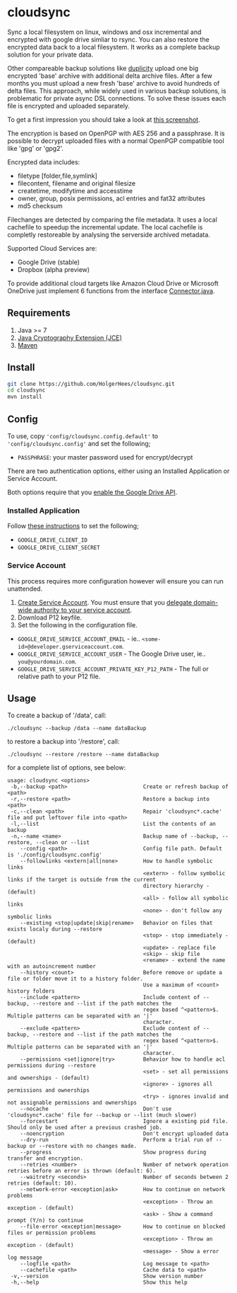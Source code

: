 # cloudsync

Sync a local filesystem on linux, windows and osx incremental and encrypted with google drive simliar to rsync. You can also restore the encrypted data back to a local filesystem. It works as a complete backup solution for your private data.

Other compareable backup solutions like [duplicity](http://duplicity.nongnu.org) upload one big encrypted 'base' archive with additional delta archive files. After a few months you must upload a new fresh 'base' archive to avoid hundreds of delta files. This approach, while widely used in various backup solutions, is problematic for private async DSL connections. To solve these issues each file is encrypted and uploaded separately.

To get a first impression you should take a look at [this screenshot](https://github.com/HolgerHees/cloudsync/wiki/Home).

The encryption is based on OpenPGP with AES 256 and a passphrase. It is possible to decrypt uploaded files with a normal OpenPGP compatible tool like 'gpg' or 'gpg2'.

Encrypted data includes:
- filetype [folder,file,symlink]
- filecontent, filename and original filesize
- createtime, modifytime and accesstime
- owner, group, posix permissions, acl entries and fat32 attributes
- md5 checksum

Filechanges are detected by comparing the file metadata. It uses a local cachefile to speedup the incremental update. The local cachefile is completly restoreable by analysing the serverside archived metadata.

Supported Cloud Services are:
- Google Drive (stable)
- Dropbox (alpha preview)

To provide additional cloud targets like Amazon Cloud Drive or Microsoft OneDrive just implement 6 functions from the interface [Connector.java](https://github.com/HolgerHees/cloudsync/tree/master/src/main/java/cloudsync/connector/RemoteConnector.java).

## Requirements

1. Java >= 7
2. [Java Cryptography Extension (JCE)](http://www.oracle.com/technetwork/java/javase/downloads/jce-7-download-432124.html)
3. [Maven](http://maven.apache.org/download.cgi)

## Install

```bash
git clone https://github.com/HolgerHees/cloudsync.git
cd cloudsync
mvn install
```

## Config

To use, copy ```'config/cloudsync.config.default'``` to ```'config/cloudsync.config'``` and set the following;

- `PASSPHRASE`: your master password used for encrypt/decrypt

There are two authentication options, either using an Installed Application or Service Account.

Both options require that you [enable the Google Drive API](https://github.com/HolgerHees/cloudsync/wiki/Google-Drive-API). 

### Installed Application

Follow [these instructions](https://github.com/HolgerHees/cloudsync/wiki/Google-Client-Credentials) to set the following;

- `GOOGLE_DRIVE_CLIENT_ID`
- `GOOGLE_DRIVE_CLIENT_SECRET`

### Service Account

This process requires more configuration however will ensure you can run unattended.

1. [Create Service Account](https://developers.google.com/identity/protocols/OAuth2ServiceAccount). You must ensure that you [delegate domain-wide authority to your service account](https://developers.google.com/drive/web/delegation#delegate_domain-wide_authority_to_your_service_account).
2. Download P12 keyfile.
3. Set the following in the configuration file.

- `GOOGLE_DRIVE_SERVICE_ACCOUNT_EMAIL` - ie.. `<some-id>@developer.gserviceaccount.com`.
- `GOOGLE_DRIVE_SERVICE_ACCOUNT_USER` - The Google Drive user, ie.. `you@yourdomain.com`.
- `GOOGLE_DRIVE_SERVICE_ACCOUNT_PRIVATE_KEY_P12_PATH` - The full or relative path to your P12 file.

## Usage

To create a backup of '/data', call:

```./cloudsync --backup /data --name dataBackup```

to restore a backup into '/restore', call:

```./cloudsync --restore /restore --name dataBackup```

for a complete list of options, see below:

```
usage: cloudsync <options>
 -b,--backup <path>                        Create or refresh backup of <path>
 -r,--restore <path>                       Restore a backup into <path>
 -c,--clean <path>                         Repair 'cloudsync*.cache' file and put leftover file into <path>
 -l,--list                                 List the contents of an backup
 -n,--name <name>                          Backup name of --backup, --restore, --clean or --list
    --config <path>                        Config file path. Default is './config/cloudsync.config'
    --followlinks <extern|all|none>        How to handle symbolic links
                                           <extern> - follow symbolic links if the target is outside from the current
                                           directory hierarchy - (default)
                                           <all> - follow all symbolic links
                                           <none> - don't follow any symbolic links
    --existing <stop|update|skip|rename>   Behavior on files that exists localy during --restore
                                           <stop> - stop immediately - (default)
                                           <update> - replace file
                                           <skip> - skip file
                                           <rename> - extend the name with an autoincrement number
    --history <count>                      Before remove or update a file or folder move it to a history folder.
                                           Use a maximum of <count> history folders
    --include <pattern>                    Include content of --backup, --restore and --list if the path matches the
                                           regex based ^<pattern>$. Multiple patterns can be separated with an '|'
                                           character.
    --exclude <pattern>                    Exclude content of --backup, --restore and --list if the path matches the
                                           regex based ^<pattern>$. Multiple patterns can be separated with an '|'
                                           character.
    --permissions <set|ignore|try>         Behavior how to handle acl permissions during --restore
                                           <set> - set all permissions and ownerships - (default)
                                           <ignore> - ignores all permissions and ownerships
                                           <try> - ignores invalid and not assignable permissions and ownerships
    --nocache                              Don't use 'cloudsync*.cache' file for --backup or --list (much slower)
    --forcestart                           Ignore a existing pid file. Should only be used after a previous crashed job.
    --noencryption                         Don't encrypt uploaded data
    --dry-run                              Perform a trial run of --backup or --restore with no changes made.
    --progress                             Show progress during transfer and encryption.
    --retries <number>                     Number of network operation retries before an error is thrown (default: 6).
    --waitretry <seconds>                  Number of seconds between 2 retries (default: 10).
    --network-error <exception|ask>        How to continue on network problems
                                           <exception> - Throw an exception - (default)
                                           <ask> - Show a command prompt (Y/n) to continue
    --file-error <exception|message>       How to continue on blocked files or permission problems
                                           <exception> - Throw an exception - (default)
                                           <message> - Show a error log message
    --logfile <path>                       Log message to <path>
    --cachefile <path>                     Cache data to <path>
 -v,--version                              Show version number
 -h,--help                                 Show this help
 ```
